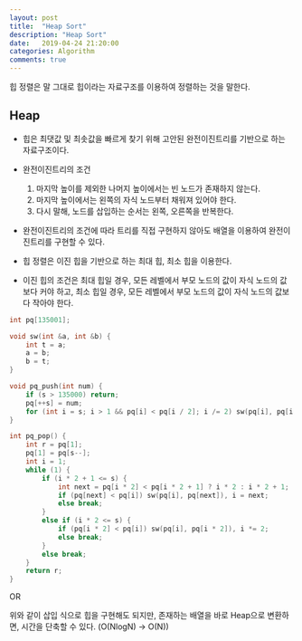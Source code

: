 ```yaml
---
layout: post
title:  "Heap Sort"
description: "Heap Sort"
date:   2019-04-24 21:20:00
categories: Algorithm
comments: true
---
```

힙 정렬은 말 그대로 힙이라는 자료구조를 이용하여 정렬하는 것을 말한다.

## Heap
- 힙은 최댓값 및 최솟값을 빠르게 찾기 위해 고안된 완전이진트리를 기반으로 하는 자료구조이다.
- 완전이진트리의 조건
  1. 마지막 높이를 제외한 나머지 높이에서는 빈 노드가 존재하지 않는다.
  2. 마지막 높이에서는 왼쪽의 자식 노드부터 채워져 있어야 한다.
  3. 다시 말해, 노드를 삽입하는 순서는 왼쪽, 오른쪽을 반복한다.

- 완전이진트리의 조건에 따라 트리를 직접 구현하지 않아도 배열을 이용하여 완전이진트리를 구현할 수 있다.

- 힙 정렬은 이진 힙을 기반으로 하는 최대 힙, 최소 힙을 이용한다.
- 이진 힙의 조건은 최대 힙일 경우, 모든 레벨에서 부모 노드의 값이 자식 노드의 값보다 커야 하고, 최소 힙일 경우, 모든 레벨에서 부모 노드의 값이 자식 노드의 값보다 작아야 한다.

```c++
int pq[135001];

void sw(int &a, int &b) {
	int t = a;
	a = b;
	b = t;
}

void pq_push(int num) {
	if (s > 135000) return;
	pq[++s] = num;
	for (int i = s; i > 1 && pq[i] < pq[i / 2]; i /= 2) sw(pq[i], pq[i / 2]);
}

int pq_pop() {
	int r = pq[1];
	pq[1] = pq[s--];
	int i = 1;
	while (1) {
		if (i * 2 + 1 <= s) {
			int next = pq[i * 2] < pq[i * 2 + 1] ? i * 2 : i * 2 + 1;
			if (pq[next] < pq[i]) sw(pq[i], pq[next]), i = next;
			else break;
		}
		else if (i * 2 <= s) {
			if (pq[i * 2] < pq[i]) sw(pq[i], pq[i * 2]), i *= 2;
			else break;
		}
		else break;
	}
	return r;
}
```

OR

위와 같이 삽입 식으로 힙을 구현해도 되지만, 존재하는 배열을 바로 Heap으로 변환하면, 시간을 단축할 수 있다. (O(NlogN) -> O(N))
```
```
